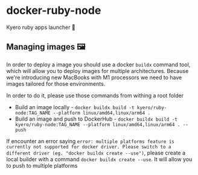# docker-ruby-node
Kyero ruby apps launcher :whale:


## Managing images 🖼

In order to deploy a image you should use a docker `buildx` command tool, which will allow you to deploy images
for multiple architectures. Because we're introducing new MacBooks with M1 processors we need to have images tailored
for those environments.

In order to do it, please use those commands from withing a root folder

- Build an image locally - `docker buildx build -t kyero/ruby-node:TAG_NAME --platform linux/amd64,linux/arm64 .`
- Build an image and push to DockerHub - `docker buildx build -t kyero/ruby-node:TAG_NAME --platform linux/amd64,linux/arm64 . --push`

If encounter an error saying `error: multiple platforms feature is currently not supported for docker driver. Please switch to a different driver (eg. "docker buildx create --use")`, please create a local builder
with a command `docker buildx create --use`. It will allow you to push to multiple platforms
